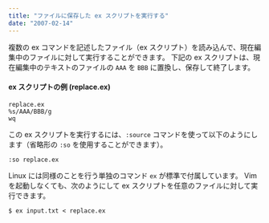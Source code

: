 ```yaml
---
title: "ファイルに保存した ex スクリプトを実行する"
date: "2007-02-14"
---
```


複数の ex コマンドを記述したファイル（ex スクリプト）を読み込んで、現在編集中のファイルに対して実行することができます。
下記の ex スクリプトは、現在編集中のテキストのファイルの `AAA` を `BBB` に置換し、保存して終了します。

#### ex スクリプトの例 (replace.ex)
~~~
replace.ex
%s/AAA/BBB/g
wq
~~~

この ex スクリプトを実行するには、`:source` コマンドを使って以下のようにします（省略形の `:so` を使用することができます）。

~~~
:so replace.ex
~~~

Linux には同様のことを行う単独のコマンド `ex` が標準で付属しています。
Vim を起動しなくても、次のようにして ex スクリプトを任意のファイルに対して実行できます。

~~~
$ ex input.txt < replace.ex
~~~

